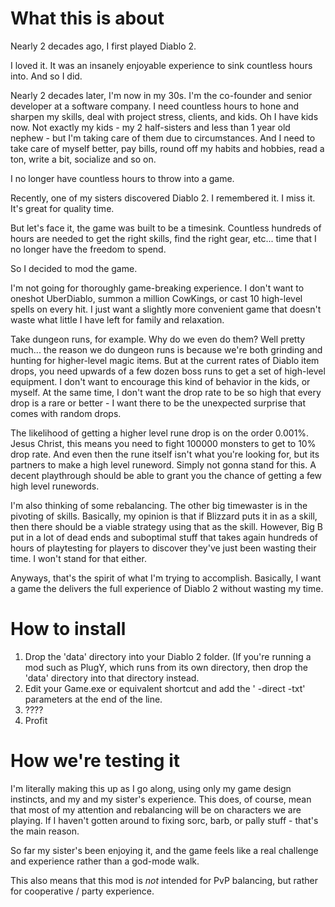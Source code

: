 # What this is about

Nearly 2 decades ago, I first played Diablo 2.

I loved it. It was an insanely enjoyable experience to sink countless hours into. And so I did.

Nearly 2 decades later, I'm now in my 30s. I'm the co-founder and senior developer at a software company. I need countless hours to hone and sharpen my skills, deal with project stress, clients, and kids. Oh I have kids now. Not exactly my kids - my 2 half-sisters and less than 1 year old nephew - but I'm taking care of them due to circumstances. And I need to take care of myself better, pay bills, round off my habits and hobbies, read a ton, write a bit, socialize and so on.

I no longer have countless hours to throw into a game.

Recently, one of my sisters discovered Diablo 2. I remembered it. I miss it. It's great for quality time.

But let's face it, the game was built to be a timesink. Countless hundreds of hours are needed to get the right skills, find the right gear, etc... time that I no longer have the freedom to spend.

So I decided to mod the game.

I'm not going for thoroughly game-breaking experience. I don't want to oneshot UberDiablo, summon a million CowKings, or cast 10 high-level spells on every hit. I just want a slightly more convenient game that doesn't waste what little I have left for family and relaxation.

Take dungeon runs, for example. Why do we even do them? Well pretty much... the reason we do dungeon runs is because we're both grinding and hunting for higher-level magic items. But at the current rates of Diablo item drops, you need upwards of a few dozen boss runs to get a set of high-level equipment. I don't want to encourage this kind of behavior in the kids, or myself. At the same time, I don't want the drop rate to be so high that every drop is a rare or  better - I want there to be the unexpected surprise that comes with random drops.

The likelihood of getting a higher level rune drop is on the order 0.001%. Jesus Christ, this means you need to fight 100000 monsters to get to 10% drop rate. And even then the rune itself isn't what you're looking for, but its partners to make a high level runeword. Simply not gonna stand for this. A decent playthrough should be able to grant you the chance of getting a few high level runewords.

I'm also thinking of some rebalancing. The other big timewaster is in the pivoting of skills. Basically, my opinion is that if Blizzard puts it in as a skill, then there should be a viable strategy using that as the skill. However, Big B put in a lot of dead ends and suboptimal stuff that takes again hundreds of hours of playtesting for players to discover they've just been wasting their time. I won't stand for that either.

Anyways, that's the spirit of what I'm trying to accomplish. Basically, I want a game the delivers the full experience of Diablo 2 without wasting my time.

# How to install

1. Drop the 'data' directory into your Diablo 2 folder. (If you're running a mod such as PlugY, which runs from its own directory, then drop  the 'data' directory into that directory instead.
2. Edit your Game.exe or equivalent shortcut and add the ' -direct -txt' parameters at the end of the line.
3. ????
4. Profit

# How we're testing it

I'm literally making this up as I go along, using only my game design instincts, and my and my sister's experience. This does, of course, mean that most of my attention and rebalancing will be on characters we are playing. If I haven't gotten around to fixing sorc, barb, or pally stuff - that's the main reason.

So far my sister's been enjoying it, and the game feels like a real challenge and experience rather than a god-mode walk.

This also means that this mod is _not_ intended for PvP balancing, but rather for cooperative / party experience.
